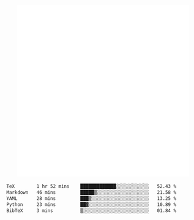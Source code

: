 <div align="center">
    <a href="https://konst.fish">
        <img src="https://raw.githubusercontent.com/konstfish/konstfish/master/fish.svg" alt="Logo" width="450"/>
    </a>
</div>

<!--START_SECTION:waka-->
```text
TeX        1 hr 52 mins    █████████████░░░░░░░░░░░░   52.43 % 
Markdown   46 mins         █████▒░░░░░░░░░░░░░░░░░░░   21.58 % 
YAML       28 mins         ███▒░░░░░░░░░░░░░░░░░░░░░   13.25 % 
Python     23 mins         ██▓░░░░░░░░░░░░░░░░░░░░░░   10.89 % 
BibTeX     3 mins          ▒░░░░░░░░░░░░░░░░░░░░░░░░   01.84 % 
```
<!--END_SECTION:waka-->
